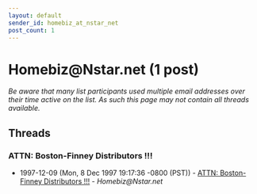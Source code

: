 ```yaml
---
layout: default
sender_id: homebiz_at_nstar_net
post_count: 1
---
```


# Homebiz<span>@</span>Nstar.net (1 post)

_Be aware that many list participants used multiple email addresses over their time active on the list. As such this page may not contain all threads available._

## Threads

### ATTN:  Boston-Finney Distributors !!!
+ 1997-12-09 (Mon, 8 Dec 1997 19:17:36 -0800 (PST)) - [ATTN:  Boston-Finney Distributors !!!](/archive/1997/12/3cccfda3e865e476970d2ceb2e427f848e31dc2108cc1952394148144bc8f221) - _Homebiz@Nstar.net_

